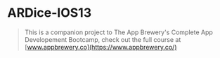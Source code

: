 # ARDice-IOS13
>This is a companion project to The App Brewery's Complete App Developement Bootcamp, check out the full course at [www.appbrewery.co](https://www.appbrewery.co/)

